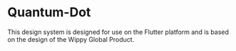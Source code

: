 # Quantum-Dot
This design system is designed for use on the Flutter platform and is based on the design of the Wippy Global Product.
